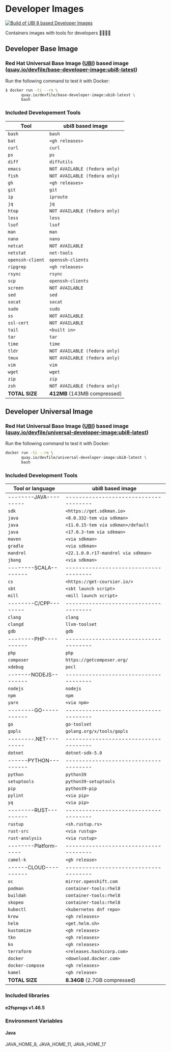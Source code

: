 # Developer Images

[![Build of UBI 8 based Developer Images](https://github.com/devfile/developer-images/actions/workflows/ubi8-build.yaml/badge.svg)](https://github.com/devfile/developer-images/actions/workflows/ubi8-build.yaml)

Containers images with tools for developers 👨‍💻👩‍💻

## Developer Base Image

### Red Hat Universal Base Image ([UBI](https://developers.redhat.com/articles/ubi-faq#)) based image ([quay.io/devfile/base-developer-image:ubi8-latest](https://quay.io/repository/devfile/base-developer-image))

Run the following command to test it with Docker:

```bash
$ docker run -ti --rm \
       quay.io/devfile/base-developer-image:ubi8-latest \
       bash
```
### Included Developement Tools

| Tool                | ubi8 based image                    |
|---------------------|-------------------------------------|
| `bash`              |`bash`                               |
| `bat`               |`<gh releases>`                      |
| `curl`              |`curl`                               |
| `ps`                |`ps`                                 |
| `diff`              |`diffutils`                          |
| `emacs`             |`NOT AVAILABLE (fedora only)`        |
| `fish`              |`NOT AVAILABLE (fedora only)`        |
| `gh`                |`<gh releases>`                      |
| `git`               |`git`                                |
| `ip`                |`iproute`                            |
| `jq`                |`jq`                                 |
| `htop`              |`NOT AVAILABLE (fedora only)`        |
| `less`              |`less`                               |
| `lsof`              |`lsof`                               |
| `man`               |`man`                                |
| `nano`              |`nano`                               |
| `netcat`            |`NOT AVAILABLE`                      |
| `netstat`           |`net-tools`                          |
| `openssh-client`    |`openssh-clients`                    |
| `ripgrep`           |`<gh releases>`                      |
| `rsync`             |`rsync`                              |
| `scp`               |`openssh-clients`                    |
| `screen`            |`NOT AVAILABLE`                      |
| `sed`               |`sed`                                |
| `socat`             |`socat`                              |
| `sudo`              |`sudo`                               |
| `ss`                |`NOT AVAILABLE`                      |
| `ssl-cert`          |`NOT AVAILABLE`                      |
| `tail`              |`<built in>`                         |
| `tar`               |`tar`                                |
| `time`              |`time`                               |
| `tldr`              |`NOT AVAILABLE (fedora only)`        |
| `tmux`              |`NOT AVAILABLE (fedora only)`        |
| `vim`               |`vim`                                |
| `wget`              |`wget`                               |
| `zip`               |`zip`                                |
| `zsh`               |`NOT AVAILABLE (fedora only)`        |
| **TOTAL SIZE**      | **412MB** (143MB compressed)        |

## Developer Universal Image

### Red Hat Universal Base Image ([UBI](https://developers.redhat.com/articles/ubi-faq#)) based image ([quay.io/devfile/universal-developer-image:ubi8-latest](https://quay.io/repository/devfile/universal-developer-image))

Run the following command to test it with Docker: 

```bash
docker run -ti --rm \
       quay.io/devfile/universal-developer-image:ubi8-latest \
       bash
```
### Included Development Tools

| Tool or language    | ubi8 based image                    |
|---------------------|-------------------------------------|
|--------JAVA---------|-------------------------------------|
| `sdk`               |`<https://get.sdkman.io>`            |
| `java`              |`<8.0.332-tem via sdkman>`          |
| `java`              |`<11.0.15-tem via sdkman>/default`  |
| `java`              |`<17.0.3-tem via sdkman>`           |
| `maven`             |`<via sdkman>`                       |
| `gradle`            |`<via sdkman>`                       |
| `mandrel`           |`<22.1.0.0.r17-mandrel via sdkman>`  |
| `jbang`             |`<via sdkman>`                    |
|--------SCALA--------|-------------------------------------|
| `cs`                |`<https://get-coursier.io/>`         |
| `sbt`               |`<sbt launch script>`                |
| `mill`              |`<mill launch script>`               |
|--------C/CPP--------|-------------------------------------|
| `clang`             |`clang`                              |
| `clangd`            |`llvm-toolset`                       |
| `gdb`               |`gdb`                                |
|--------PHP----------|-------------------------------------|
| `php`               |`php`                                |
| `composer`          |`https://getcomposer.org/`           |
| `xdebug`            |`pecl`                               |
|-------NODEJS--------|-------------------------------------|
| `nodejs`            |`nodejs`                             |
| `npm`               |`npm`                                |
| `yarn`              |`<via npm>`                          |
|--------GO-----------|-------------------------------------|
| `go`                |`go-toolset`                         |
| `gopls`             |`golang.org/x/tools/gopls`           |
|--------.NET---------|-------------------------------------|
| `dotnet`            |`dotnet-sdk-5.0`                     |
|------PYTHON---------|-------------------------------------|
| `python`            |`python39`                           |
| `setuptools`        |`python39-setuptools`                |
| `pip`               |`python39-pip`                       |
| `pylint`            |`<via pip>`                          |
| `yq`                |`<via pip>`                          |
|--------RUST---------|-------------------------------------|
| `rustup`            |`<sh.rustup.rs>`                     |
| `rust-src`          |`<via rustup>`                       |
| `rust-analysis`     |`<via rustup>`                       |
|--------Platform-----|-------------------------------------|
| `camel-k`           |`<gh release>`                       |
|------CLOUD----------|-------------------------------------|
| `oc`                |`mirror.openshift.com`               |
| `podman`            |`container-tools:rhel8`              |
| `buildah`           |`container-tools:rhel8`              |
| `skopeo`            |`container-tools:rhel8`              |
| `kubectl`           |`<kubernetes dnf repo>`              |
| `krew`              |`<gh releases>`                      |
| `helm`              |`<get.helm.sh>`                      |
| `kustomize`         |`<gh releases>`                      |
| `tkn`               |`<gh releases>`                      |
| `kn`                |`<gh releases>`                      |
| `terraform`         |`<releases.hashicorp.com>`           |
| `docker`            |`<download.docker.com>`              |
| `docker-compose`    |`<gh releases>`                      |
| `kamel`            |`<gh release>`                     |
| **TOTAL SIZE**      | **8.34GB** (2.7GB compressed)       |

### Included libraries

#### e2fsprogs v1.46.5

### Environment Variables

#### Java
JAVA_HOME_8, JAVA_HOME_11, JAVA_HOME_17
